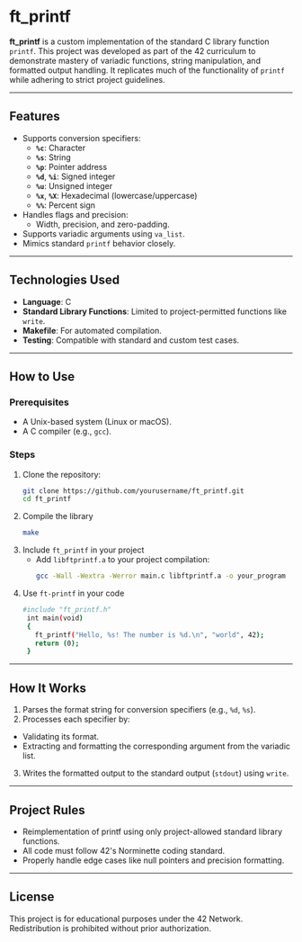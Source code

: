 # ft_printf

**ft_printf** is a custom implementation of the standard C library function `printf`. This project was developed as part of the 42 curriculum to demonstrate mastery of variadic functions, string manipulation, and formatted output handling. It replicates much of the functionality of `printf` while adhering to strict project guidelines.

---

## Features

- Supports conversion specifiers:
  - **`%c`**: Character
  - **`%s`**: String
  - **`%p`**: Pointer address
  - **`%d`**, **`%i`**: Signed integer
  - **`%u`**: Unsigned integer
  - **`%x`**, **`%X`**: Hexadecimal (lowercase/uppercase)
  - **`%%`**: Percent sign
- Handles flags and precision:
  - Width, precision, and zero-padding.
- Supports variadic arguments using `va_list`.
- Mimics standard `printf` behavior closely.

---

## Technologies Used

- **Language**: C
- **Standard Library Functions**: Limited to project-permitted functions like `write`.
- **Makefile**: For automated compilation.
- **Testing**: Compatible with standard and custom test cases.

---

## How to Use

### Prerequisites

- A Unix-based system (Linux or macOS).
- A C compiler (e.g., `gcc`).

### Steps

1. Clone the repository:
   ```bash
   git clone https://github.com/yourusername/ft_printf.git
   cd ft_printf
2. Compile the library
   ```bash
   make
3. Include `ft_printf` in your project
   - Add `libftprintf.a` to your project compilation:
     ```bash
     gcc -Wall -Wextra -Werror main.c libftprintf.a -o your_program
4. Use `ft-printf` in your code
   ```bash
   #include "ft_printf.h"
    int main(void)
    {
      ft_printf("Hello, %s! The number is %d.\n", "world", 42);
      return (0);
    }

---

## How It Works

1. Parses the format string for conversion specifiers (e.g., `%d`, `%s`).
2. Processes each specifier by:
  - Validating its format.
  - Extracting and formatting the corresponding argument from the variadic list.
3. Writes the formatted output to the standard output (`stdout`) using `write`.

---

## Project Rules

- Reimplementation of printf using only project-allowed standard library functions.
- All code must follow 42's Norminette coding standard.
- Properly handle edge cases like null pointers and precision formatting.

---

## License

This project is for educational purposes under the 42 Network. Redistribution is prohibited without prior authorization.

